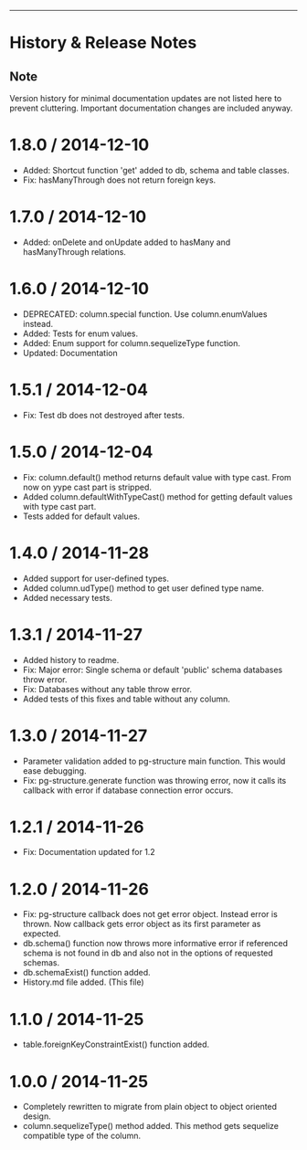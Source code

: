 
---------------------------------------

<a name="History"></a>
History & Release Notes
=======================

Note
----
Version history for minimal documentation updates are not listed here to prevent cluttering.
Important documentation changes are included anyway.

1.8.0 / 2014-12-10
==================
* Added: Shortcut function 'get' added to db, schema and table classes.
* Fix: hasManyThrough does not return foreign keys.


1.7.0 / 2014-12-10
==================
* Added: onDelete and onUpdate added to hasMany and hasManyThrough relations.

1.6.0 / 2014-12-10
==================
* DEPRECATED: column.special function. Use column.enumValues instead.
* Added: Tests for enum values.
* Added: Enum support for column.sequelizeType function.
* Updated: Documentation

1.5.1 / 2014-12-04
==================
* Fix: Test db does not destroyed after tests.

1.5.0 / 2014-12-04
==================
* Fix: column.default() method returns default value with type cast. From now on yype cast part is stripped.
* Added column.defaultWithTypeCast() method for getting default values with type cast part.
* Tests added for default values.

1.4.0 / 2014-11-28
==================
* Added support for user-defined types.
* Added column.udType() method to get user defined type name.
* Added necessary tests.

1.3.1 / 2014-11-27
==================
* Added history to readme.
* Fix: Major error: Single schema or default 'public' schema databases throw error.
* Fix: Databases without any table throw error.
* Added tests of this fixes and table without any column.


1.3.0 / 2014-11-27
==================
* Parameter validation added to pg-structure main function. This would ease debugging.
* Fix: pg-structure.generate function was throwing error, now it calls its callback with error
if database connection error occurs.

1.2.1 / 2014-11-26
==================
* Fix: Documentation updated for 1.2

1.2.0 / 2014-11-26
==================
* Fix: pg-structure callback does not get error object. Instead error is thrown. Now callback gets error object as its first parameter as expected.
* db.schema() function now throws more informative error if referenced schema is not found in db and also not in the options of requested schemas.
* db.schemaExist() function added.
* History.md file added. (This file)

1.1.0 / 2014-11-25
==================
* table.foreignKeyConstraintExist() function added.

1.0.0 / 2014-11-25
==================
* Completely rewritten to migrate from plain object to object oriented design.
* column.sequelizeType() method added. This method gets sequelize compatible type of the column.